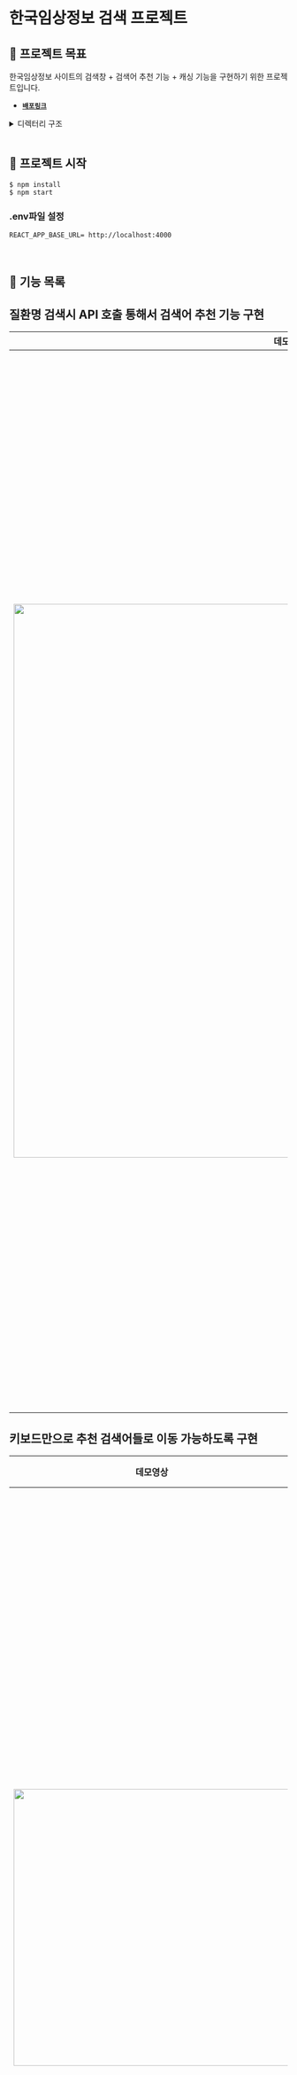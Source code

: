 # 한국임상정보 검색 프로젝트

## 📌 프로젝트 목표

한국임상정보 사이트의 검색창 + 검색어 추천 기능 + 캐싱 기능을 구현하기 위한 프로젝트입니다.

- [**`배포링크`**](https://pre-onboarding-11th-4-12.vercel.app/)

<details>
<summary>디렉터리 구조</summary>
<div markdown="1">

```
📦 pre-onboarding-11th-4-12
├─ db.json
├─ public
├─ src
│  ├─ App.tsx
│  ├─ components
│  │  ├─ Common
│  │  │  └─ Utils
│  │  │     ├─ cacheClinic.ts
│  │  │     └─ controlKey.ts
│  │  ├─ Input
│  │  │  └─ ClinicInput.tsx
│  │  ├─ Item
│  │  │  └─ ClinicListItem.tsx
│  │  ├─ Layout
│  │  │  └─ Layout.tsx
│  │  └─ List
│  │     └─ ClinicList.tsx
│  ├─ contexts
│  │  ├─ ClinicWordContext.tsx
│  │  └─ ClinicWordProvider.tsx
│  ├─ hooks
│  │  ├─ useInput.ts
│  │  └─ useModal.ts
│  ├─ index.tsx
│  ├─ models
│  │  └─ api.ts
│  ├─ pages
│  │  ├─ Home.tsx
│  │  └─ NotFound.tsx
│  ├─ routes
│  │  └─ Router.tsx
│  ├─ service
│  │  ├─ config.ts
│  │  └─ search.ts
│  └─ styles
│     └─ Global.tsx
└─ README.md
```
©generated by [Project Tree Generator](https://woochanleee.github.io/project-tree-generator)
</div>
</details>

<br/>

## 📌 프로젝트 시작

```
$ npm install
$ npm start
```

### .env파일 설정

```
REACT_APP_BASE_URL= http://localhost:4000
```

<br>

## 📌 기능 목록

## 질환명 검색시 API 호출 통해서 검색어 추천 기능 구현
  
| 데모영상  | 구현 기능  |
| --------------------------------- | --------------------------- |
| <img width=1000 src="https://github.com/ncb6206/pre-onboarding-11th-4-12/assets/62326659/127849d3-6c92-4f50-92ad-39db70d51aa1"/> | <br/> · 검색어가 입력되지 않았을 경우에는 `검색어 없음`이라는 메시지를 표시합니다. <br/><br/> · 사용자가 질환명을 검색창에 입력하면 API가 호출되어 질환명을 받아옵니다. <br/><br/>  · 사용자 경험을 향상시키기 위해 `debounce`를 적용하여, 사용자가 질환명을 입력할 때마다 API를 호출하지 즉시 API를 호출하지 않고, 일정 시간 간격으로 호출하여 API 호출 횟수를 관리합니다. <br/><br/>  · `cache storage`를 활용하여 API 호출별로 로컬 캐싱을 구현하여, 이후 동일한 요청이 있을 경우 네트워크 호출을 최소화하고 빠른 데이터 접근을 지원하였습니다.  <br/><br/>  · 캐시에 저장된 데이터가 1시간을 초과하면 해당 데이터는 자동으로 삭제되고, 사용자가 다음 요청 시에는 최신 데이터를 새롭게 가져오는 것으로 `expire time`을 구현하였습니다. <br/><br/>     |

## 키보드만으로 추천 검색어들로 이동 가능하도록 구현

| 데모영상  | 구현 기능  |
| ------------------- | --------------------------- |
| <img width=500 src="https://github.com/ncb6206/pre-onboarding-11th-4-12/assets/62326659/b6da35a9-45b7-446a-b4ba-903c32dfcc72"/> | · 추천 검색어가 존재하는 경우, 키보드 입력을 통해 해당 검색어를 선택할 수 있도록 하였습니다. <br/><br/> · 위와 아래 방향키를 사용하여 `focus`가 이동할 수 있도록 설계하였습니다. <br/><br/>  · `esc` 키를 누르면 `focus`가 초기화되도록 조치하였습니다. <br/><br/> `enter`키를 누르면 현재 `focus`된 질환명이 검색창에 자동으로 적용되도록 구현하였습니다." |



## 📌 json-server 배포

로컬에서 실행할 때는 localhost:4000을 통해 json-server를 사용할 수 있었지만, 배포 시에는 해당 기능을 활용할 수 없었습니다. <br/>
따라서 추가적으로 Vercel에서 별도의 json-server 인스턴스를 생성하여 사용하였습니다.

## 📌 기술 스택 & 사용 라이브러리

|구분| 스택 & 라이브러리|
|--|--|
|언어|<img src="https://img.shields.io/badge/javascript-F7DF1E?style=for-the-badge&logo=javascript&logoColor=black"><img src="https://img.shields.io/badge/TypeScript-007ACC?style=for-the-badge&logo=typescript&logoColor=white">|
|메인 라이브러리|<img src="https://img.shields.io/badge/react-61DAFB?style=for-the-badge&logo=react&logoColor=black">|
|기타 라이브러리|<img alt="Static Badge" src="https://img.shields.io/badge/CSS-Emotion-%235A29E4?style=for-the-badge"><img alt="Static Badge" src="https://img.shields.io/badge/Axios-%235A29E4?style=for-the-badge&logo=axios">
|패키지 관리|<img alt="Static Badge" src="https://img.shields.io/badge/npm-%23CB3837?style=for-the-badge&logo=npm">|
|배포| <img src="https://img.shields.io/badge/vercel-232F3E?style=for-the-badge&logo=vercel&logoColor=white"> |
